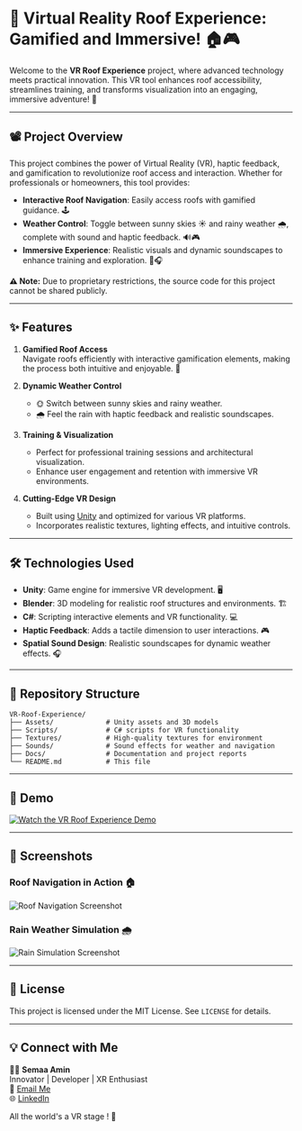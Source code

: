# 🌟 Virtual Reality Roof Experience: Gamified and Immersive! 🏠🎮

Welcome to the **VR Roof Experience** project, where advanced technology meets practical innovation. This VR tool enhances roof accessibility, streamlines training, and transforms visualization into an engaging, immersive adventure! 🚀

---

## **📽️ Project Overview**

This project combines the power of Virtual Reality (VR), haptic feedback, and gamification to revolutionize roof access and interaction. Whether for professionals or homeowners, this tool provides:

- **Interactive Roof Navigation**: Easily access roofs with gamified guidance. 🕹️
- **Weather Control**: Toggle between sunny skies ☀️ and rainy weather 🌧️, complete with sound and haptic feedback. 🔊🎮
- **Immersive Experience**: Realistic visuals and dynamic soundscapes to enhance training and exploration. 🎨🎧

**⚠️ Note:** Due to proprietary restrictions, the source code for this project cannot be shared publicly.

---

## **✨ Features**

1. **Gamified Roof Access**  
   Navigate roofs efficiently with interactive gamification elements, making the process both intuitive and enjoyable. 🚀

2. **Dynamic Weather Control**  
   - 🌞 Switch between sunny skies and rainy weather.  
   - 🌧️ Feel the rain with haptic feedback and realistic soundscapes.

3. **Training & Visualization**  
   - Perfect for professional training sessions and architectural visualization.  
   - Enhance user engagement and retention with immersive VR environments.

4. **Cutting-Edge VR Design**  
   - Built using [Unity](https://unity.com/) and optimized for various VR platforms.  
   - Incorporates realistic textures, lighting effects, and intuitive controls.

---

## **🛠️ Technologies Used**

- **Unity**: Game engine for immersive VR development. 🖥️
- **Blender**: 3D modeling for realistic roof structures and environments. 🏗️
- **C#**: Scripting interactive elements and VR functionality. 💻
- **Haptic Feedback**: Adds a tactile dimension to user interactions. 🎮
- **Spatial Sound Design**: Realistic soundscapes for dynamic weather effects. 🎧

---

## **📂 Repository Structure**

```
VR-Roof-Experience/
├── Assets/             # Unity assets and 3D models
├── Scripts/            # C# scripts for VR functionality
├── Textures/           # High-quality textures for environment
├── Sounds/             # Sound effects for weather and navigation
├── Docs/               # Documentation and project reports
└── README.md           # This file
```

---

## **🎥 Demo**

[![Watch the VR Roof Experience Demo](media/demo-thumbnail.png)](https://www.youtube.com/watch?v=HuTwHA8YWAY)

---

## **📸 Screenshots**

### Roof Navigation in Action 🏠
![Roof Navigation Screenshot](media/navigation-screenshot.png)

### Rain Weather Simulation 🌧️
![Rain Simulation Screenshot](media/rain-screenshot.png)

---

## **📜 License**

This project is licensed under the MIT License. See `LICENSE` for details.

---

## **💡 Connect with Me**

👩‍💻 **Semaa Amin**  
Innovator | Developer | XR Enthusiast  
📧 [Email Me](mailto:sema.amin9@gmail.com)  
🌐 [LinkedIn](https://www.linkedin.com/in/semaa-amin/)  

All the world's a VR stage ! 🚀
